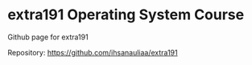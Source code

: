 # extra191 Operating System Course

Github page for extra191

Repository: https://github.com/ihsanauliaa/extra191
